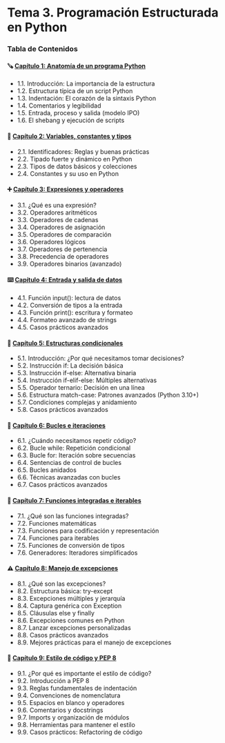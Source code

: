 # Tema 3. Programación Estructurada en Python

### Tabla de Contenidos

#### 🪚 [Capítulo 1: Anatomía de un programa Python](capitulo-1-anatomia-de-un-programa-python.md)

* 1.1. Introducción: La importancia de la estructura
* 1.2. Estructura típica de un script Python
* 1.3. Indentación: El corazón de la sintaxis Python
* 1.4. Comentarios y legibilidad
* 1.5. Entrada, proceso y salida (modelo IPO)
* 1.6. El shebang y ejecución de scripts

#### 💾 [Capítulo 2: Variables, constantes y tipos](capitulo-2-variables-constantes-y-tipos.md)

* 2.1. Identificadores: Reglas y buenas prácticas
* 2.2. Tipado fuerte y dinámico en Python
* 2.3. Tipos de datos básicos y colecciones
* 2.4. Constantes y su uso en Python

#### ➕ [Capítulo 3: Expresiones y operadores](capitulo-3-expresiones-y-operadores.md)

* 3.1. ¿Qué es una expresión?
* 3.2. Operadores aritméticos
* 3.3. Operadores de cadenas
* 3.4. Operadores de asignación
* 3.5. Operadores de comparación
* 3.6. Operadores lógicos
* 3.7. Operadores de pertenencia
* 3.8. Precedencia de operadores
* 3.9. Operadores binarios (avanzado)

#### ⌨️ [Capítulo 4: Entrada y salida de datos](capitulo-4-entrada-y-salida-de-datos.md)

* 4.1. Función input(): lectura de datos
* 4.2. Conversión de tipos a la entrada
* 4.3. Función print(): escritura y formateo
* 4.4. Formateo avanzado de strings
* 4.5. Casos prácticos avanzados

#### 🔀 [Capítulo 5: Estructuras condicionales](capitulo-5-estructuras-condicionales.md)

* 5.1. Introducción: ¿Por qué necesitamos tomar decisiones?
* 5.2. Instrucción if: La decisión básica
* 5.3. Instrucción if-else: Alternativa binaria
* 5.4. Instrucción if-elif-else: Múltiples alternativas
* 5.5. Operador ternario: Decisión en una línea
* 5.6. Estructura match-case: Patrones avanzados (Python 3.10+)
* 5.7. Condiciones complejas y anidamiento
* 5.8. Casos prácticos avanzados

#### 🔁 [Capítulo 6: Bucles e iteraciones](capitulo-6-bucles-e-iteraciones.md)

* 6.1. ¿Cuándo necesitamos repetir código?
* 6.2. Bucle while: Repetición condicional
* 6.3. Bucle for: Iteración sobre secuencias
* 6.4. Sentencias de control de bucles
* 6.5. Bucles anidados
* 6.6. Técnicas avanzadas con bucles
* 6.7. Casos prácticos avanzados

#### 🧰 [Capítulo 7: Funciones integradas e iterables](capitulo-7-funciones-integradas-e-iterables.md)

* 7.1. ¿Qué son las funciones integradas?
* 7.2. Funciones matemáticas
* 7.3. Funciones para codificación y representación
* 7.4. Funciones para iterables
* 7.5. Funciones de conversión de tipos
* 7.6. Generadores: Iteradores simplificados

#### ⚠️ [Capítulo 8: Manejo de excepciones](capitulo-8-manejo-de-excepciones.md)

* 8.1. ¿Qué son las excepciones?
* 8.2. Estructura básica: try-except
* 8.3. Excepciones múltiples y jerarquía
* 8.4. Captura genérica con Exception
* 8.5. Cláusulas else y finally
* 8.6. Excepciones comunes en Python
* 8.7. Lanzar excepciones personalizadas
* 8.8. Casos prácticos avanzados
* 8.9. Mejores prácticas para el manejo de excepciones

#### 📝 [Capítulo 9: Estilo de código y PEP 8](capitulo-9-estilo-de-codigo-y-pep-8.md)

* 9.1. ¿Por qué es importante el estilo de código?
* 9.2. Introducción a PEP 8
* 9.3. Reglas fundamentales de indentación
* 9.4. Convenciones de nomenclatura
* 9.5. Espacios en blanco y operadores
* 9.6. Comentarios y docstrings
* 9.7. Imports y organización de módulos
* 9.8. Herramientas para mantener el estilo
* 9.9. Casos prácticos: Refactoring de código
